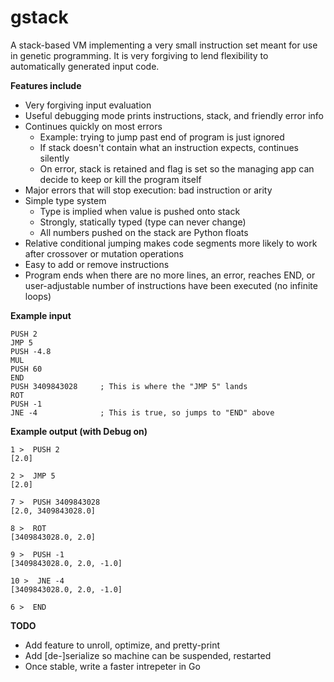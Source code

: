 gstack
======


A stack-based VM implementing a very small instruction set
meant for use in genetic programming. It is very forgiving
to lend flexibility to automatically generated input code.



**Features include**
- Very forgiving input evaluation
- Useful debugging mode prints instructions, stack, and friendly error info
- Continues quickly on most errors
    - Example: trying to jump past end of program is just ignored
    - If stack doesn't contain what an instruction expects, continues silently
    - On error, stack is retained and flag is set so the managing app can
      decide to keep or kill the program itself
- Major errors that will stop execution: bad instruction or arity
- Simple type system
    - Type is implied when value is pushed onto stack
    - Strongly, statically typed (type can never change)
    - All numbers pushed on the stack are Python floats
- Relative conditional jumping makes code segments more likely to work
  after crossover or mutation operations
- Easy to add or remove instructions
- Program ends when there are no more lines, an error, reaches END,
  or user-adjustable number of instructions have been executed (no infinite loops)

    
**Example input**

    PUSH 2
    JMP 5
    PUSH -4.8
    MUL
    PUSH 60
    END
    PUSH 3409843028     ; This is where the "JMP 5" lands
    ROT
    PUSH -1
    JNE -4              ; This is true, so jumps to "END" above

**Example output (with Debug on)**

    1 >  PUSH 2
    [2.0] 
    
    2 >  JMP 5
    [2.0] 
    
    7 >  PUSH 3409843028
    [2.0, 3409843028.0] 
    
    8 >  ROT
    [3409843028.0, 2.0] 
    
    9 >  PUSH -1
    [3409843028.0, 2.0, -1.0] 
    
    10 >  JNE -4
    [3409843028.0, 2.0, -1.0] 
    
    6 >  END

**TODO**
- Add feature to unroll, optimize, and pretty-print
- Add [de-]serialize so machine can be suspended, restarted
- Once stable, write a faster intrepeter in Go
